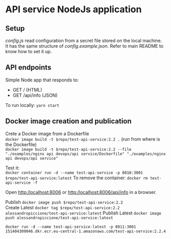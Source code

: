 # API service NodeJs application

## Setup

_config.js_ read configuration from a secret file stored on the local machine.  
It has the same structure of _config.example.json_.
Refer to main README to know how to set it up.  

## API endpoints

Simple Node app that responds to:

- GET /         (HTML)
- GET /api/info (JSON)

To run locally: `yarn start`

## Docker image creation and publication

Crete a Docker image from a Dockerfile  
`docker image build -t $repo/test-api-service:2.2 .` (run from where is the Dockerfile)  
`docker image build -t $repo/test-api-service:2.2 --file "./examples/nginx api devops/api service/Dockerfile" "./examples/nginx api devops/api service"`

Test it:  
`docker container run -d --name test-api-service -p 8010:3001 $repo/test-api-service:latest`
To remove the container: `docker rm test-api-service -f`

Open <http:/localhost:8006> or <http:/localhost:8006/api/info> in a browser.

Publish `docker image push $repo/test-api-service:2.2`  
Create Latest `docker tag $repo/test-api-service:2.2 alessandropiccione/test-api-service:latest`
Publish Latest `docker image push alessandropiccione/test-api-service:latest`


`docker run -d --name test-api-service-latest -p 8011:3001 151404309046.dkr.ecr.eu-central-1.amazonaws.com/test-api-service:2.2.4`
